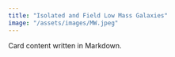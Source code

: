 ```yaml
---
title: "Isolated and Field Low Mass Galaxies"
image: "/assets/images/MW.jpeg"
---
```


Card content written in Markdown.